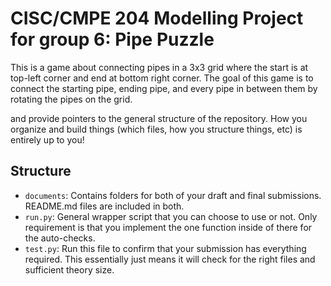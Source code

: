 # CISC/CMPE 204 Modelling Project for group 6: Pipe Puzzle

This is a game about connecting pipes in a 3x3 grid where the start is at top-left corner and end at bottom right corner. The goal of this game is to connect the starting pipe, ending pipe, and every pipe in between them by rotating the pipes on the grid.

and provide pointers to the general structure of the repository. How you organize and build things (which files, how you structure things, etc) is entirely up to you! 
## Structure

* `documents`: Contains folders for both of your draft and final submissions. README.md files are included in both.
* `run.py`: General wrapper script that you can choose to use or not. Only requirement is that you implement the one function inside of there for the auto-checks.
* `test.py`: Run this file to confirm that your submission has everything required. This essentially just means it will check for the right files and sufficient theory size.


